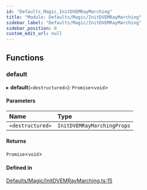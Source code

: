 ```yaml
---
id: "Defaults_Magic_InitDVEMRayMarching"
title: "Module: Defaults/Magic/InitDVEMRayMarching"
sidebar_label: "Defaults/Magic/InitDVEMRayMarching"
sidebar_position: 0
custom_edit_url: null
---
```


## Functions

### default

▸ **default**(`«destructured»`): `Promise`\<`void`\>

#### Parameters

| Name | Type |
| :------ | :------ |
| `«destructured»` | `InitDVEMRayMarchingProps` |

#### Returns

`Promise`\<`void`\>

#### Defined in

[Defaults/Magic/InitDVEMRayMarching.ts:15](https://github.com/lucasdamianjohnson/DivineVoxelEngine/blob/596fa7391478620ed460dfb4856ff0a763b91c49/divinevoxel/quantum-renderer/src/Defaults/Magic/InitDVEMRayMarching.ts#L15)
